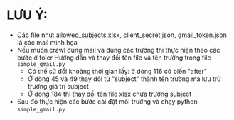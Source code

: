 # LƯU Ý:
- Các file như: allowed_subjects.xlsx, client_secret.json, gmail_token.json là các mail minh họa
- Nếu muốn crawl đúng mail và đúng các trường thì thực hiện theo các bước ở foler Hướng dẫn và thay đổi tên file và tên trường trong file `simple_gmail.py`
    - Có thể sử đổi khoảng thời gian lấy:  ở dòng 116 có biến "after"
    - Ở dòng 45 và 49 thay đỏi từ "subject" thành tên trường mà lưu trữ trường giá trị subject
    - Ở dòng 184 thì thay đổi tên file xlsx chứa trường subject
- Sau đó thực hiện các bước cài đặt môi trường và chạy python `simple_gmail.py`
  
